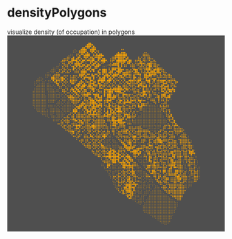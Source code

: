 # densityPolygons
visualize density (of occupation) in polygons
![alt tag](https://github.com/dimr/densityPolygons/blob/master/result.png?raw=true)
